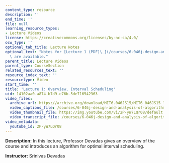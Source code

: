 ```yaml
---
content_type: resource
description: ''
end_time: ''
file: null
learning_resource_types:
- Lecture Videos
license: https://creativecommons.org/licenses/by-nc-sa/4.0/
ocw_type: ''
optional_tab_title: Lecture Notes
optional_text: "Notes for [Lecture 1 (PDF)\_](/courses/6-046j-design-and-analysis-of-algorithms-spring-2015/resources/mit6_046js15_lec01)\
  \ are available."
parent_title: Lecture Videos
parent_type: CourseSection
related_resources_text: ''
resource_index_text: ''
resourcetype: Video
start_time: ''
title: 'Lecture 1: Overview, Interval Scheduling'
uid: 14102aa0-a874-b7d9-e76b-5de716542363
video_files:
  archive_url: https://archive.org/download/MIT6.046JS15/MIT6_046JS15_lec01_300k.mp4
  video_captions_file: /courses/6-046j-design-and-analysis-of-algorithms-spring-2015/e2dbe428a4145662ac6e099b0fbf14c4_2P-yW7LQr08.vtt
  video_thumbnail_file: https://img.youtube.com/vi/2P-yW7LQr08/default.jpg
  video_transcript_file: /courses/6-046j-design-and-analysis-of-algorithms-spring-2015/3ef4065ac05ebdca98af43ced4dd028d_2P-yW7LQr08.pdf
video_metadata:
  youtube_id: 2P-yW7LQr08
---
```


**Description:** In this lecture, Professor Devadas gives an overview of the course and introduces an algorithm for optimal interval scheduling.

**Instructor:** Srinivas Devadas


